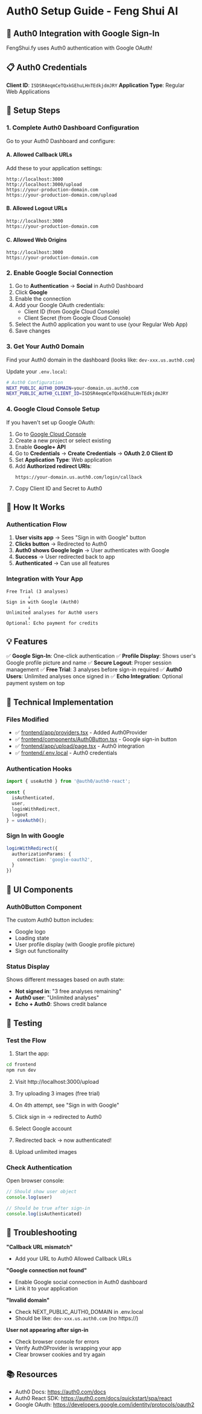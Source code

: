 # Auth0 Setup Guide - Feng Shui AI

## 🔐 Auth0 Integration with Google Sign-In

FengShui.fy uses Auth0 authentication with Google OAuth!

## 📋 Auth0 Credentials

**Client ID**: `ISDSR4eqmCeTQxkGEhuLHnTEdkjdmJRY`
**Application Type**: Regular Web Applications

## 🚀 Setup Steps

### 1. Complete Auth0 Dashboard Configuration

Go to your Auth0 Dashboard and configure:

#### A. Allowed Callback URLs
Add these to your application settings:
```
http://localhost:3000
http://localhost:3000/upload
https://your-production-domain.com
https://your-production-domain.com/upload
```

#### B. Allowed Logout URLs
```
http://localhost:3000
https://your-production-domain.com
```

#### C. Allowed Web Origins
```
http://localhost:3000
https://your-production-domain.com
```

### 2. Enable Google Social Connection

1. Go to **Authentication** → **Social** in Auth0 Dashboard
2. Click **Google**
3. Enable the connection
4. Add your Google OAuth credentials:
   - Client ID (from Google Cloud Console)
   - Client Secret (from Google Cloud Console)
5. Select the Auth0 application you want to use (your Regular Web App)
6. Save changes

### 3. Get Your Auth0 Domain

Find your Auth0 domain in the dashboard (looks like: `dev-xxx.us.auth0.com`)

Update your `.env.local`:

```bash
# Auth0 Configuration
NEXT_PUBLIC_AUTH0_DOMAIN=your-domain.us.auth0.com
NEXT_PUBLIC_AUTH0_CLIENT_ID=ISDSR4eqmCeTQxkGEhuLHnTEdkjdmJRY
```

### 4. Google Cloud Console Setup

If you haven't set up Google OAuth:

1. Go to [Google Cloud Console](https://console.cloud.google.com)
2. Create a new project or select existing
3. Enable **Google+ API**
4. Go to **Credentials** → **Create Credentials** → **OAuth 2.0 Client ID**
5. Set **Application Type**: Web application
6. Add **Authorized redirect URIs**:
   ```
   https://your-domain.us.auth0.com/login/callback
   ```
7. Copy Client ID and Secret to Auth0

## 🎯 How It Works

### Authentication Flow

1. **User visits app** → Sees "Sign in with Google" button
2. **Clicks button** → Redirected to Auth0
3. **Auth0 shows Google login** → User authenticates with Google
4. **Success** → User redirected back to app
5. **Authenticated** → Can use all features

### Integration with Your App

```
Free Trial (3 analyses)
        ↓
Sign in with Google (Auth0)
        ↓
Unlimited analyses for Auth0 users
        ↓
Optional: Echo payment for credits
```

## 💡 Features

✅ **Google Sign-In**: One-click authentication
✅ **Profile Display**: Shows user's Google profile picture and name
✅ **Secure Logout**: Proper session management
✅ **Free Trial**: 3 analyses before sign-in required
✅ **Auth0 Users**: Unlimited analyses once signed in
✅ **Echo Integration**: Optional payment system on top

## 🔧 Technical Implementation

### Files Modified

- ✅ [frontend/app/providers.tsx](../frontend/app/providers.tsx) - Added Auth0Provider
- ✅ [frontend/components/Auth0Button.tsx](../frontend/components/Auth0Button.tsx) - Google sign-in button
- ✅ [frontend/app/upload/page.tsx](../frontend/app/upload/page.tsx) - Auth0 integration
- ✅ [frontend/.env.local](../frontend/.env.local) - Auth0 credentials

### Authentication Hooks

```typescript
import { useAuth0 } from '@auth0/auth0-react';

const {
  isAuthenticated,
  user,
  loginWithRedirect,
  logout
} = useAuth0();
```

### Sign In with Google

```typescript
loginWithRedirect({
  authorizationParams: {
    connection: 'google-oauth2',
  }
})
```

## 🎨 UI Components

### Auth0Button Component

The custom Auth0 button includes:
- Google logo
- Loading state
- User profile display (with Google profile picture)
- Sign out functionality

### Status Display

Shows different messages based on auth state:
- **Not signed in**: "3 free analyses remaining"
- **Auth0 user**: "Unlimited analyses"
- **Echo + Auth0**: Shows credit balance

## 🧪 Testing

### Test the Flow

1. Start the app:
```bash
cd frontend
npm run dev
```

2. Visit http://localhost:3000/upload

3. Try uploading 3 images (free trial)

4. On 4th attempt, see "Sign in with Google"

5. Click sign in → redirected to Auth0

6. Select Google account

7. Redirected back → now authenticated!

8. Upload unlimited images

### Check Authentication

Open browser console:
```javascript
// Should show user object
console.log(user)

// Should be true after sign-in
console.log(isAuthenticated)
```

## 🐛 Troubleshooting

**"Callback URL mismatch"**
- Add your URL to Auth0 Allowed Callback URLs

**"Google connection not found"**
- Enable Google social connection in Auth0 dashboard
- Link it to your application

**"Invalid domain"**
- Check NEXT_PUBLIC_AUTH0_DOMAIN in .env.local
- Should be like: `dev-xxx.us.auth0.com` (no https://)

**User not appearing after sign-in**
- Check browser console for errors
- Verify Auth0Provider is wrapping your app
- Clear browser cookies and try again

## 📚 Resources

- Auth0 Docs: https://auth0.com/docs
- Auth0 React SDK: https://auth0.com/docs/quickstart/spa/react
- Google OAuth: https://developers.google.com/identity/protocols/oauth2
